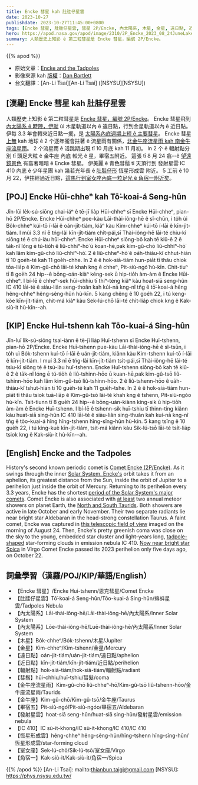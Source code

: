 ```yaml
---
title: Encke 彗星 kah 肚胿仔星雲
date: 2023-10-27
publishdate: 2023-10-27T11:45:00+0800
tags: [Encke 彗星, 肚胿仔星雲, 彗星 2P/Encke, 內太陽系, 木星, 金星, 遠日點, 近日點, 輻射點, 金牛座流星雨, 金牛座, 畢宿五, 發射星雲, IC 410, 恆星形成雲, 室女座, 角宿一, 彗鬚]
hero: https://apod.nasa.gov/apod/image/2310/2P_Encke_2023_08_24JuneLake_California_USA_DEBartlett1024.jpg
summary: 人類歷史上知影 ê 第二粒彗星是 Encke 彗星，編號 2P/Encke。
---
```


{{% apod %}}

- 原始文章：[Encke and the Tadpoles](https://apod.nasa.gov/apod/ap231027.html)
- 影像來源 kah [版權][copyright]：[Dan Bartlett](https://www.astrobin.com/users/h2ologg/)
- 台文翻譯：[An-Li Tsai][An-Li Tsai] ([NSYSU][NSYSU])

## [漢羅] Encke 彗星 kah 肚胿仔星雲
人類歷史上知影 ê 第二粒彗星是 [Encke 彗星，編號 2P/Encke][Comet Encke (2P/Encke)]。
Encke 彗星飛到 [內太陽系 ê 時陣，伊就][Solar System, Encke's] ùi 木星軌道以內 ê 遠日點，行到金星軌道以內 ê 近日點。
伊每 3.3 年會轉來近日點一擺，是 [太陽系內底週期上短 ê 主要彗星][period of the Solar System's major comets]。
Encke 彗星 [上無][at least] kah 地球 ê 2 个逐年攏會拄著 ê 流星雨有關係，[北金牛座流星雨 kah 南金牛座流星雨][North and South Taurids]。
2 个流星雨 ê 活跳期出現 tī 10 月底 kah 11 月初。
In 2 个 ê 輻射點分別 tī 頭足大粒 ê 金牛座 內底 較光 ê 星，畢宿五附近。
這張 tī 8 月 24 翕--ê [望遠鏡景色][this telescopic field of view] 有翕著暗暗 ê Encke 彗星。
伊美麗 ê 青色彗鬚 tī 天頂行到 發射星雲 IC 410 內底 ê 少年星團 kah 幾若光年長 ê [肚胿仔形][tadpole-shaped] 恆星形成雲 附近。
5 工前 ê 10 月 22，伊拄經過近日點，[這馬行到室女座內底一粒足光 ê 角宿一附近矣][Now near bright star Spica]。

## [POJ] Encke Hūi-chheⁿ kah Tō͘-koai-á Seng-hûn
Jîn-lūi le̍k-sú-siōng chai-iáⁿ ê tē-jī lia̍p Hūi-chheⁿ sī Encke Hūi-chheⁿ, pian-hō 2P/Encke.
Encke Hūi-chheⁿ poe-kàu Lāi-thài-iông-hē ê sî-chūn, i to̍h ùi Bo̍k-chheⁿ kúi-tō í-lāi ê oán-ji̍t-tiám, kiâⁿ kàu Kim-chheⁿ kúi-tō í-lāi ê kīn-ji̍t-tiám.
I múi 3.3 nî ē tńg-lâi kīn-ji̍t-tiám chi̍t-pái,sī Thài-iông-hē lāi-té chiu-kî siōng té ê chú-iàu hūi-chheⁿ.
Encke Hūi-chheⁿ siōng-bô kah tē kiû-ê 2 ê ta̍k-nî lóng ē tú-tio̍h ê liû-chhiⁿ-hō͘ ū koan-hē,pak kim-gû-chō liû-chhiⁿ-hō͘ kah lâm kim-gû-chō liû-chhiⁿ-hō͘.
2 ê liû-chheⁿ-hō͘ ê oa̍h-thiàu-kî chhut-hiān tī 10 goe̍h-té kah 11 goe̍h-chhe.
In 2 ê ê hok-siā-tiám hun-pia̍t tī thâu chiok tōa-lia̍p ê Kim-gû-chō lāi-té khah kng ê chheⁿ, Pit-siù-ngó͘ hù-kīn.
Chit-tiuⁿ tī 8 goe̍h 24 hip--ê bōng-oán-kiàⁿ kéng-sek ū hip-tio̍h àm-àm ê Encke Hūi-chheⁿ.
I bí-lē ê chheⁿ-sek hūi-chhiu tī thiⁿ-téng kiâⁿ kàu hoat-siā seng-hûn IC 410 lāi-té ê siàu-liân seng-thoân kah kúi-nā kng-nî tn̂g ê tō͘-koai-á hêng hêng-chheⁿ hêng-sêng-hûn hù-kīn.
5 kang chêng ê 10 goe̍h 22, i tú keng-kòe kīn-ji̍t-tiám, chit-má kiâⁿ kàu Sek-lú-chō lāi-té chi̍t-lia̍p chiok kng ê Kak-siù-it hù-kīn--ah.

## [KIP] Encke Huī-tshenn kah Tōo-kuai-á Sing-hûn
Jîn-luī li̍k-sú-siōng tsai-iánn ê tē-jī lia̍p Huī-tshenn sī Encke Huī-tshenn, pian-hō 2P/Encke.
Encke Huī-tshenn pue-kàu Lāi-thài-iông-hē ê sî-tsūn, i to̍h uì Bo̍k-tshenn kuí-tō í-lāi ê uán-ji̍t-tiám, kiânn kàu Kim-tshenn kuí-tō í-lāi ê kīn-ji̍t-tiám.
I muí 3.3 nî ē tńg-lâi kīn-ji̍t-tiám tsi̍t-pái,sī Thài-iông-hē lāi-té tsiu-kî siōng té ê tsú-iàu huī-tshenn.
Encke Huī-tshenn siōng-bô kah tē kiû-ê 2 ê ta̍k-nî lóng ē tú-tio̍h ê liû-tshinn-hōo ū kuan-hē,pak kim-gû-tsō liû-tshinn-hōo kah lâm kim-gû-tsō liû-tshinn-hōo.
2 ê liû-tshenn-hōo ê ua̍h-thiàu-kî tshut-hiān tī 10 gue̍h-té kah 11 gue̍h-tshe.
In 2 ê ê hok-siā-tiám hun-pia̍t tī thâu tsiok tuā-lia̍p ê Kim-gû-tsō lāi-té khah kng ê tshenn, Pit-siù-ngóo hù-kīn.
Tsit-tiunn tī 8 gue̍h 24 hip--ê bōng-uán-kiànn kíng-sik ū hip-tio̍h àm-àm ê Encke Huī-tshenn.
I bí-lē ê tshenn-sik huī-tshiu tī thinn-tíng kiânn kàu huat-siā sing-hûn IC 410 lāi-té ê siàu-liân sing-thuân kah kuí-nā kng-nî tn̂g ê tōo-kuai-á hîng hîng-tshenn hîng-sîng-hûn hù-kīn.
5 kang tsîng ê 10 gue̍h 22, i tú king-kuè kīn-ji̍t-tiám, tsit-má kiânn kàu Sik-lú-tsō lāi-té tsi̍t-lia̍p tsiok kng ê Kak-siù-it hù-kīn--ah.

## [English] Encke and the Tadpoles
History's second known periodic comet is [Comet Encke (2P/Encke)][Comet Encke (2P/Encke)].
As it swings through the inner [Solar System, Encke's][Solar System, Encke's] orbit takes it from an aphelion, its greatest distance from the Sun, inside the orbit of Jupiter to a perihelion just inside the orbit of Mercury.
Returning to its perihelion every 3.3 years, Encke has the shortest [period of the Solar System's major comets][period of the Solar System's major comets].
Comet Encke is also associated with [at least][at least] two annual meteor showers on planet Earth, the [North and South Taurids][North and South Taurids].
Both showers are active in late October and early November.
Their two separate radiants lie near bright star Aldebaran in the head-strong constellation Taurus.
A faint comet, Encke was captured in [this telescopic field of view][this telescopic field of view] imaged on the morning of August 24.
Then, Encke's pretty greenish coma was close on the sky to the young, embedded star cluster and light-years long, [tadpole-shaped][tadpole-shaped] star-forming clouds in emission nebula IC 410.
[Now near bright star Spica][Now near bright star Spica] in Virgo Comet Encke passed its 2023 perihelion only five days ago, on October 22.

## 詞彙學習（漢羅/POJ/KIP/華語/English）
- 【Encke 彗星】/Encke Hui-tshenn/恩克彗星/Comet Encke
- 【肚胿仔星雲】Tō͘-koai-á Seng-hûn/Tōo-kuai-á Sing-hûn/蝌蚪星雲/Tadpoles Nebula
- 【內太陽系】Lāi-thài-iông-hē/Lāi-thài-iông-hē/內太陽系/Inner Solar System
- 【內太陽系】Lōe-thài-iông-hē/Luē-thài-iông-hē/內太陽系/Inner Solar System
- 【木星】Bo̍k-chheⁿ/Bo̍k-tshenn/木星/Jupiter
- 【金星】Kim-chheⁿ/Kim-tshenn/金星/Mercury
- 【遠日點】oán-ji̍t-tiám/uán-ji̍t-tiám/遠日點/aphelion
- 【近日點】kīn-ji̍t-tiám/kīn-ji̍t-tiám/近日點/perihelion
- 【輻射點】hok-siā-tiám/hok-siā-tiám/輻射點/radiant
- 【彗鬚】hūi-chhiu/huī-tshiu/彗髮/coma
- 【金牛座流星雨】Kim-gû-chō liû-chheⁿ-hō͘/Kim-gû-tsō liû-tshenn-hōo/金牛座流星雨/Taurids
- 【金牛座】Kim-gû-chō/Kim-gû-tsō/金牛座/Taurus
- 【畢宿五】Pit-siù-ngó͘/Pit-siù-ngóo/畢宿五/Aldebaran
- 【發射星雲】hoat-siā seng-hûn/huat-siā sing-hûn/發射星雲/emission nebula
- 【IC 410】IC sù-it-khong/IC sù-it-khong/IC 410/IC 410
- 【恆星形成雲】hêng-chheⁿ hêng-sêng-hûn/hîng-tshenn hîng-sîng-hûn/恆星形成雲/star-forming cloud
- 【室女座】Sek-lú-chō/Sik-lú-tsō/室女座/Virgo
- 【角宿一】Kak-siù-it/Kak-siù-it/角宿一/Spica

{{% /apod %}}
[An-Li Tsai]: mailto:thianbun.taigi@gmail.com
[NSYSU]: https://phys.nsysu.edu.tw/

[copyright]: https://apod.nasa.gov/apod/fap/lib/about_apod.html#srapply
[License]: https://creativecommons.org/licenses/by/2.0/

[Comet Encke (2P/Encke)]:https://en.wikipedia.org/wiki/Comet_Encke
[Solar System, Encke's]:https://science.nasa.gov/solar-system/comets/2p-encke/
[period of the Solar System's major comets]:https://en.wikipedia.org/wiki/List_of_numbered_comets
[at least]:https://ui.adsabs.harvard.edu/abs/2017A%26A...605A..68S/abstract
[North and South Taurids]:https://earthsky.org/astronomy-essentials/taurid-meteors-all-you-need-to-know/
[this telescopic field of view]:https://www.astrobin.com/jurom7/C/
[tadpole-shaped]:https://apod.nasa.gov/apod/ap200618.html
[Now near bright star Spica]:https://theskylive.com/encke-info
